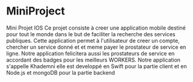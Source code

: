 # MiniProject
Mini Projet IOS
Ce projet consiste à creer une application mobile destiné pour tout le monde dans le but de faciliter la recherche des services publiques.
Cette application permet à l'utilisateur de creer un compte, chercher un service donné et et meme payer le prostateur de service en ligne. Notre application felicitera aussi les prostateurs de service en accordant des badges pour les meilleurs WORKERS.
Notre application s'appelle Khademni elle est developpé en Swift pour la partie client et en Node.js et mongoDB pour la partie backend
